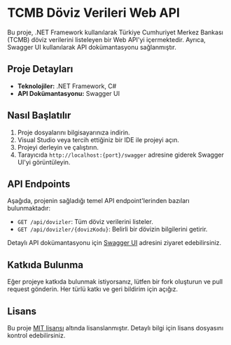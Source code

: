# TCMB Döviz Verileri Web API

Bu proje, .NET Framework kullanılarak Türkiye Cumhuriyet Merkez Bankası (TCMB) döviz verilerini listeleyen bir Web API'yi içermektedir. Ayrıca, Swagger UI kullanılarak API dokümantasyonu sağlanmıştır.

## Proje Detayları

- **Teknolojiler:** .NET Framework, C#
- **API Dokümantasyonu:** Swagger UI

## Nasıl Başlatılır

1. Proje dosyalarını bilgisayarınıza indirin.
2. Visual Studio veya tercih ettiğiniz bir IDE ile projeyi açın.
3. Projeyi derleyin ve çalıştırın.
4. Tarayıcıda `http://localhost:{port}/swagger` adresine giderek Swagger UI'yi görüntüleyin.

## API Endpoints

Aşağıda, projenin sağladığı temel API endpoint'lerinden bazıları bulunmaktadır:

- `GET /api/dovizler`: Tüm döviz verilerini listeler.
- `GET /api/dovizler/{dovizKodu}`: Belirli bir dövizin bilgilerini getirir.

Detaylı API dokümantasyonu için [Swagger UI](http://localhost:{port}/swagger) adresini ziyaret edebilirsiniz.

## Katkıda Bulunma

Eğer projeye katkıda bulunmak istiyorsanız, lütfen bir fork oluşturun ve pull request gönderin. Her türlü katkı ve geri bildirim için açığız.

## Lisans

Bu proje [MIT lisansı](LICENSE) altında lisanslanmıştır. Detaylı bilgi için lisans dosyasını kontrol edebilirsiniz.
